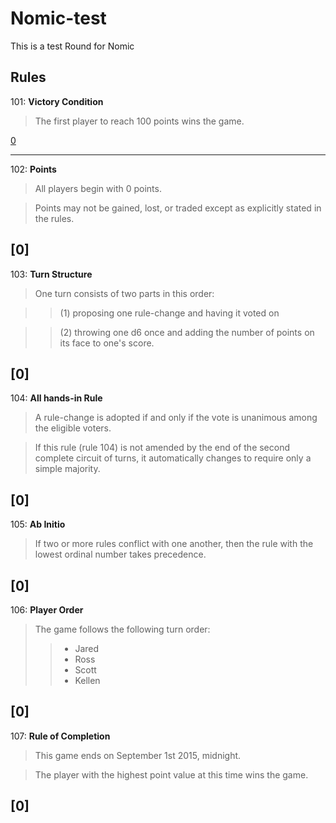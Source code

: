 # Nomic-test
This is a test Round for Nomic

## Rules

101: **Victory Condition**
> The first player to reach 100 points wins the game.

[0]()

----

102: **Points**
> All players begin with 0 points.  

> Points may not be gained, lost, or traded except as explicitly stated in the rules.
  
[0]
----

103: **Turn Structure**
> One turn consists of two parts in this order: 

>> (1) proposing one rule-change and having it voted on

>> (2) throwing one d6 once and adding the number of points on its face to one's score.

[0]
----

104: **All hands-in Rule**
> A rule-change is adopted if and only if the vote is unanimous among the eligible voters. 

> If this rule (rule 104) is not amended by the end of the second complete circuit of turns, it automatically changes to require only a simple majority.

[0]
----

105: **Ab Initio** 
> If two or more rules conflict with one another, then the rule with the lowest ordinal number takes precedence.

[0]
----

106: **Player Order**
> The game follows the following turn order:
>> * Jared
>> * Ross
>> * Scott
>> * Kellen

[0]
----

107: **Rule of Completion**
> This game ends on September 1st 2015, midnight. 

>The player with the highest point value at this time wins the game.

[0]
----



